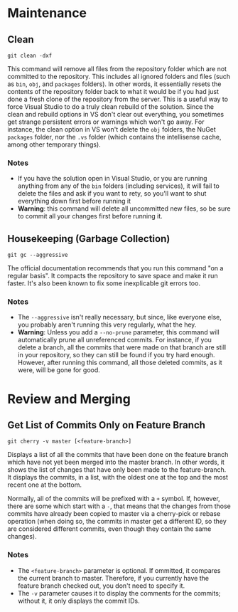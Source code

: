 <!-- TITLE: Git Commands to Remember -->

# Maintenance
## Clean
`git clean -dxf`

This command will remove all files from the repository folder which are not committed to the repository.  This includes all ignored folders and files (such as `bin`, `obj`, and `packages` folders).  In other words, it essentially resets the contents of the repository folder back to what it would be if you had just done a fresh clone of the repository from the server.  This is a useful way to force Visual Studio to do a truly clean rebuild of the solution.  Since the clean and rebuild options in VS don't clear out everything, you sometimes get strange persistent errors or warnings which won't go away.  For instance, the clean option in VS won't delete the `obj` folders, the NuGet `packages` folder, nor the `.vs` folder (which contains the intellisense cache, among other temporary things). 
### Notes
* If you have the solution open in Visual Studio, or you are running anything from any of the `bin` folders (including services), it will fail to delete the files and ask if you want to rety, so you'll want to shut everything down first before running it
* **Warning**: this command will delete all uncommitted new files, so be sure to commit all your changes first before running it.

## Housekeeping (Garbage Collection)
`git gc --aggressive`

The official documentation recommends that you run this command "on a regular basis".  It compacts the repository to save space and make it run faster.  It's also been known to fix some inexplicable git errors too.

### Notes
* The `--aggressive` isn't really necessary, but since, like everyone else, you probably aren't running this very regularly, what the hey.
* **Warning**: Unless you add a `--no-prune` parameter, this command will automatically prune all unreferenced commits.  For instance, if you delete a branch, all the commits that were made on that branch are still in your repository, so they can still be found if you try hard enough.  However, after running this command, all those deleted commits, as it were, will be gone for good.

# Review and Merging
## Get List of Commits Only on Feature Branch

`git cherry -v master [<feature-branch>]`

Displays a list of all the commits that have been done on the feature branch which have not yet been merged into the master branch.  In other words, it shows the list of changes that have only been made to the feature-branch.  It displays the commits, in a list, with the oldest one at the top and the most recent one at the bottom.  

Normally, all of the commits will be prefixed with a `+` symbol.  If, however, there are some which start with a `-`, that means that the changes from those commits have already been copied to master via a cherry-pick or rebase operation (when doing so, the commits in master get a different ID, so they are considered different commits, even though they contain the same changes).

### Notes
* The `<feature-branch>` parameter is optional.  If ommitted, it compares the current branch to master.  Therefore, if you currently have the feature branch checked out, you don't need to specify it.
* The `-v` parameter causes it to display the comments for the commits; without it, it only displays the commit IDs.